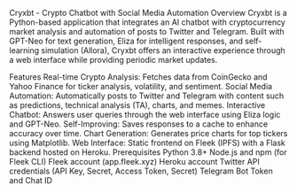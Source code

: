 Cryxbt - Crypto Chatbot with Social Media Automation
Overview
Cryxbt is a Python-based application that integrates an AI chatbot with cryptocurrency market analysis and automation of posts to Twitter and Telegram. Built with GPT-Neo for text generation, Eliza for intelligent responses, and self-learning simulation (Allora), Cryxbt offers an interactive experience through a web interface while providing periodic market updates.

Features
Real-time Crypto Analysis: Fetches data from CoinGecko and Yahoo Finance for ticker analysis, volatility, and sentiment.
Social Media Automation: Automatically posts to Twitter and Telegram with content such as predictions, technical analysis (TA), charts, and memes.
Interactive Chatbot: Answers user queries through the web interface using Eliza logic and GPT-Neo.
Self-Improving: Saves responses to a cache to enhance accuracy over time.
Chart Generation: Generates price charts for top tickers using Matplotlib.
Web Interface: Static frontend on Fleek (IPFS) with a Flask backend hosted on Heroku.
Prerequisites
Python 3.8+
Node.js and npm (for Fleek CLI)
Fleek account (app.fleek.xyz)
Heroku account
Twitter API credentials (API Key, Secret, Access Token, Secret)
Telegram Bot Token and Chat ID
